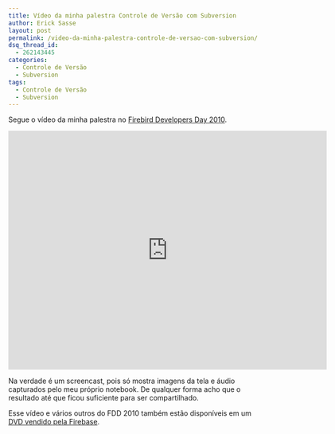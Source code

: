 ```yaml
---
title: Vídeo da minha palestra Controle de Versão com Subversion
author: Erick Sasse
layout: post
permalink: /video-da-minha-palestra-controle-de-versao-com-subversion/
dsq_thread_id:
  - 262143445
categories:
  - Controle de Versão
  - Subversion
tags:
  - Controle de Versão
  - Subversion
---
```

Segue o vídeo da minha palestra no [Firebird Developers Day 2010][1].

<iframe width="640" height="480" src="https://www.youtube.com/embed/MdPbYk4lKw8" frameborder="0" allowfullscreen></iframe>

Na verdade é um screencast, pois só mostra imagens da tela e áudio capturados pelo meu próprio notebook. De qualquer forma acho que o resultado até que ficou suficiente para ser compartilhado.

Esse vídeo e vários outros do FDD 2010 também estão disponíveis em um [DVD vendido pela Firebase][2].

 [1]: http://www.firebirddevelopersday.com.br/fdd/reports/7FDD/index.html
 [2]: http://www.firebase.com.br/fb/produtos.php#6FDD
